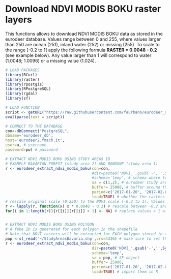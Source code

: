 # Download NDVI MODIS BOKU raster layers 

This functions allows to download NDVI MODIS BOKU data as stored in the eurodeer database. Values range between 0 and 255, where values larger than 250 are 
ocean (251), inland water (252) or missing (255). To scale to the range [-0.2 to 1] apply the following formula **RASTER * 0.0048 - 0.2** (see example below). Any value larger 
than 1 will correspond to water (1.0048; 1.0096) or a missing value (1.024).

```R
# LOAD PACKAGES 
library(RCurl)
library(raster)
library(rpostgis)
library(RPostgreSQL)
library(rgdal)
library(sf)

# LOAD FUNCTION
script <- getURL("https://raw.githubusercontent.com/feurbano/eurodeer_db/master/data_analysis/r_functions/eurodeer_extract_ndvi_modis_boku.R", ssl.verifypeer= FALSE)
eval(parse(text = script))

# CONNECT TO THE DATABASE
con<-dbConnect("PostgreSQL",
dbname='eurodeer_db',
host='eurodeer2.fmach.it',
user=u, # username
password=pw) # password

# EXTRACT NDVI MODIS BOKU USING STUDY AREAS ID
# EXAMPLE BAVARIAN FOREST (study area 2) AND BONDONE (study area 1)
r <- eurodeer_extract_ndvi_modis_boku(con=con,
                                      #dir=paste0('NDVI_',gsub('-','',Sys.Date())), # name of the directory where to download the rasters to
                                      #schema='temp', # schema where temporary tables are generated
                                      sa = c(1,2), # eurodeer study area id
                                      buffer= 25000, # buffer around the study area
                                      period=c('2017-01-20', '2017-02-08'), # start and end time
                                      load=TRUE) # whether the rasters need to be loaded in R - TRUE/FALSE
# rescale original scale (0-250) to the NDVI scale (-0.2 to 1). Values larger than 1 are missing values (255=1.024) or water (251=1.0048; 252=1.0096)
r <- lapply(r, function(x) x * 0.0048 - 0.2) # rescale between -0.2 and 1 
for(i in 1:length(r)){r[[i]][r[[i]] > 1] <- NA} # replace values > 1 with NA (water or missing values)


# EXTRACT NDVI MODIS BOKU USING POLYGON
# A fake ID is generated for each polygon in the shapefile
# Note that NDVI rasters will be extracted for EACH polygon stored in the sf object.
pop <-st_read('~/StudyAreasBavaria.shp',crs=4326) # make sure to set the coordinate reference system correctly
r <- eurodeer_extract_ndvi_modis_boku(con=con,
                                      dir=paste0('NDVI_',gsub('-','',Sys.Date())),
                                      schema='temp',
                                      sa = pop, # SF object
                                      buffer= 25000,
                                      period=c('2017-01-20', '2017-02-08'),
                                      load=TRUE) # import them in R
```
